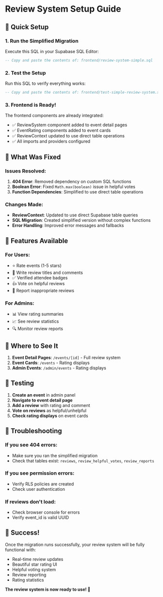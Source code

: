 # Review System Setup Guide

## 🚀 Quick Setup

### 1. Run the Simplified Migration
Execute this SQL in your Supabase SQL Editor:
```sql
-- Copy and paste the contents of: frontend/review-system-simple.sql
```

### 2. Test the Setup
Run this SQL to verify everything works:
```sql
-- Copy and paste the contents of: frontend/test-simple-review-system.sql
```

### 3. Frontend is Ready!
The frontend components are already integrated:
- ✅ ReviewSystem component added to event detail pages
- ✅ EventRating components added to event cards
- ✅ ReviewContext updated to use direct table operations
- ✅ All imports and providers configured

## 🔧 What Was Fixed

### Issues Resolved:
1. **404 Error**: Removed dependency on custom SQL functions
2. **Boolean Error**: Fixed `Math.max(boolean)` issue in helpful votes
3. **Function Dependencies**: Simplified to use direct table operations

### Changes Made:
- **ReviewContext**: Updated to use direct Supabase table queries
- **SQL Migration**: Created simplified version without complex functions
- **Error Handling**: Improved error messages and fallbacks

## 🎯 Features Available

### For Users:
- ⭐ Rate events (1-5 stars)
- 📝 Write review titles and comments
- ✅ Verified attendee badges
- 👍 Vote on helpful reviews
- 🚨 Report inappropriate reviews

### For Admins:
- 📊 View rating summaries
- 📈 See review statistics
- 🔍 Monitor review reports

## 📍 Where to See It

1. **Event Detail Pages**: `/events/[id]` - Full review system
2. **Event Cards**: `/events` - Rating displays
3. **Admin Events**: `/admin/events` - Rating displays

## 🧪 Testing

1. **Create an event** in admin panel
2. **Navigate to event detail page**
3. **Add a review** with rating and comment
4. **Vote on reviews** as helpful/unhelpful
5. **Check rating displays** on event cards

## 🚨 Troubleshooting

### If you see 404 errors:
- Make sure you ran the simplified migration
- Check that tables exist: `reviews`, `review_helpful_votes`, `review_reports`

### If you see permission errors:
- Verify RLS policies are created
- Check user authentication

### If reviews don't load:
- Check browser console for errors
- Verify event_id is valid UUID

## 🎉 Success!

Once the migration runs successfully, your review system will be fully functional with:
- Real-time review updates
- Beautiful star rating UI
- Helpful voting system
- Review reporting
- Rating statistics

**The review system is now ready to use! 🚀** 